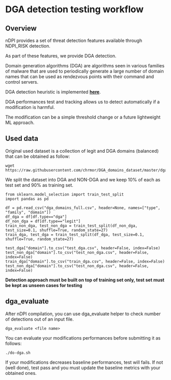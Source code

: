 # DGA detection testing workflow


## Overview 

nDPI provides a set of threat detection features available through NDPI_RISK detection.

As part of these features, we provide DGA detection.

Domain generation algorithms (DGA) are algorithms seen in various families of malware that are used
 to periodically generate a large number of domain names that can be used as rendezvous points with 
 their command and control servers.
 
DGA detection heuristic is implemented [**here**](https://github.com/ntop/nDPI/blob/328ff2465709372c595cb25d99135aa515da3c5a/src/lib/ndpi_main.c#L6729).

DGA performances test and tracking allows us to detect automatically if a modification is harmful.

The modification can be a simple threshold change or a future lightweight ML approach.

## Used data

Original used dataset is a collection of legit and DGA domains (balanced) that can be obtained as follow:

```shell
wget https://raw.githubusercontent.com/chrmor/DGA_domains_dataset/master/dga_domains_full.csv
```

We split the dataset into DGA and NON-DGA and we keep 10% of each as test set and 90% as training set.

```python3
from sklearn.model_selection import train_test_split
import pandas as pd

df = pd.read_csv("dga_domains_full.csv", header=None, names=["type", "family", "domain"])
df_dga = df[df.type=="dga"]
df_non_dga = df[df.type=="legit"]
train_non_dga, test_non_dga = train_test_split(df_non_dga, test_size=0.1, shuffle=True, random_state=27)
train_dga, test_dga = train_test_split(df_dga, test_size=0.1, shuffle=True, random_state=27)

test_dga["domain"].to_csv("test_dga.csv", header=False, index=False)
test_non_dga["domain"].to_csv("test_non_dga.csv", header=False, index=False)
train_dga["domain"].to_csv("train_dga.csv", header=False, index=False)
test_non_dga["domain"].to_csv("test_non_dga.csv", header=False, index=False)
```

**Detection approach must be built on top of training set only, test set must be kept as unseen cases for testing**

## dga_evaluate

After nDPI compilation, you can use dga_evaluate helper to check number of detections out of an input file.

```shell
dga_evaluate <file name>
```

You can evaluate your modifications performances before submitting it as follows:

```shell
./do-dga.sh
```

If your modifications decreases baseline performances, test will fails.
If not (well done), test pass and you must update the baseline metrics with your obtained ones.